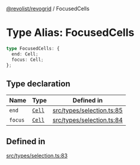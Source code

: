 [@revolist/revogrid](README.md) / FocusedCells

# Type Alias: FocusedCells

```ts
type FocusedCells: {
  end: Cell;
  focus: Cell;
};
```

## Type declaration

| Name | Type | Defined in |
| ------ | ------ | ------ |
| `end` | [`Cell`](Interface.Cell.md) | [src/types/selection.ts:85](https://github.com/revolist/revogrid/blob/0ab93afcbb5b98b002edc76b162fc6cdefa047cd/src/types/selection.ts#L85) |
| `focus` | [`Cell`](Interface.Cell.md) | [src/types/selection.ts:84](https://github.com/revolist/revogrid/blob/0ab93afcbb5b98b002edc76b162fc6cdefa047cd/src/types/selection.ts#L84) |

## Defined in

[src/types/selection.ts:83](https://github.com/revolist/revogrid/blob/0ab93afcbb5b98b002edc76b162fc6cdefa047cd/src/types/selection.ts#L83)
